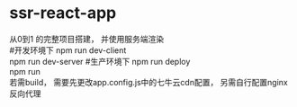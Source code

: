 # ssr-react-app
从0到1 的完整项目搭建， 并使用服务端渲染  
#开发环境下
npm run dev-client  
npm run dev-server 
#生产环境下 
npm run deploy  
npm run  
若需build， 需要先更改app.config.js中的七牛云cdn配置， 另需自行配置nginx反向代理
